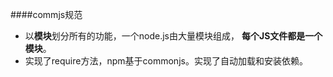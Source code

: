  ####commjs规范

- 以**模块**划分所有的功能，一个node.js由大量模块组成，
**每个JS文件都是一个模块**。
- 实现了require方法，npm基于commonjs。实现了自动加载和安装依赖。
